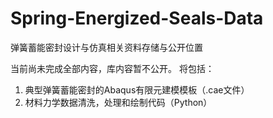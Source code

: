 # Spring-Energized-Seals-Data
弹簧蓄能密封设计与仿真相关资料存储与公开位置

当前尚未完成全部内容，库内容暂不公开。
将包括：
1. 典型弹簧蓄能密封的Abaqus有限元建模模板（.cae文件）
2. 材料力学数据清洗，处理和绘制代码（Python）

